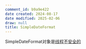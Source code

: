 ```yaml
---
comment_id: b9a9e422
date created: 2024-08-17
date modified: 2025-02-06
draw: null
title: SimpleDateFormat
---
```

SimpleDateFormat对象是[线程不安全的](线程不安全的.md)

